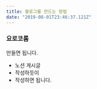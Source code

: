 ```yaml
---
title: 블로그를 만드는 방법
date: "2019-08-01T23:46:37.121Z"
---
```


### 요로코롬
만들면 됩니다.

- 노션 게시글
- 작성하듯이
- 작성하면 됩니다.